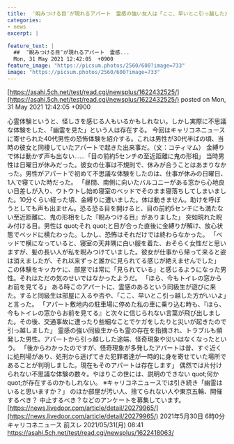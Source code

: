 ```yaml
---
title:  ″睨みつける目″が現れるアパート　霊感の強い友人は「ここ、早いとこ引っ越した方がいい」★2  
categories:
- news
excerpt: |
  
feature_text: |
  ##  ″睨みつける目″が現れるアパート　霊感...
  Mon, 31 May 2021 12:42:05  +0900
feature_image: "https://picsum.photos/2560/600?image=733"
image: "https://picsum.photos/2560/600?image=733"
---
```


[https://asahi.5ch.net/test/read.cgi/newsplus/1622432525/](https://asahi.5ch.net/test/read.cgi/newsplus/1622432525/)
posted on Mon, 31 May 2021 12:42:05  +0900

<!--more-->

心霊体験というと、怪しさを感じる人もいるかもしれない。しかし実際に不思議な体験をした、「幽霊を見た」という人は存在する。 今回はキャリコネニュースに寄せられた40代男性の恐怖体験を紹介する。これは男性が30代半ばの頃、当時の彼女と同棲していたアパートで起きた出来事だ。（文：コティマム） 金縛りで体は動かず声も出ない……「目の前約5センチの至近距離に鬼の形相」 当時男性は日曜日が休みだった。彼女の仕事は不規則で、休みが合うことはあまりなかった。男性がアパートで初めて不思議な体験をしたのは、仕事が休みの日曜日、1人で寝ていた時だった。 「昼間、南側に向いたバルコニーがある窓から心地良い日差しが入り、ウトウトし始め寝室のベッドでそのまま寝落ちしてしまいました。10分くらい経った頃、金縛りに遭いました。体は動きません。助けを呼ぼうとしても声も出ません。恐る恐る目を開けると、目の前約5センチにも満たない至近距離に、鬼の形相をした『睨みつける目』がありました」 突如現れた睨み付ける目。男性は quot;それ quot;と目が合った直後に金縛りが解け、放心状態でベッドに横たわった。しかし、恐怖はそれだけでは終わらなかった。 「ベッドで横になっていると、寝室の天井隅に白い服を着た、おそらく女性だと思いますが、髪の長い人が私を睨みつけていました。彼女が仕事から帰って来ると姿は消えましたが、それ以来ずっと誰かに見られてる感じが絶えませんでした」 この体験をキッカケに、部屋では常に「見られている」と感じるようになった男性。それはただの気のせいではなかったようだ。 「ほら、今もトイレの窓からお前を見てる」 ある時このアパートに、霊感のあるという同級生が遊びに来た。すると同級生は部屋に入るや否や、「ここ、早いとこ引っ越した方がいいよ」と言った。 「アパート敷地内の駐車場に停めた私の車に乗り込む時も、『ほら、今もトイレの窓からお前を見てる』と次々に信じられない言葉が飛び出しました。その後、交通事故に遭ったり些細なことでケガをしたりと災いが起きたので引っ越しました」 霊感の強い同級生からも霊の存在を指摘され、トラブルも頻発した男性。アパートから引っ越しした途端、怪奇現象や災いはなくなったという。 「後からわかったのですが、怪奇現象が多発したアパートは昔、すぐ近くに処刑場があり、処刑から逃げてきた犯罪者達が一時的に身を寄せていた場所であることが判明しました。現在もそのアパートは存在します」 偶然では片付けられない不思議な体験の数々。やはりこの世には、説明のできない quot;何か quot;が存在するのかもしれない。 ※キャリコネニュースでは引き続き「幽霊はいると思いますか？」 のほか部屋が汚い人、捨てられない人や東京五輪、開催するべき？ 中止するべき？などのアンケートを募集しています。 [https://news.livedoor.com/article/detail/20279965/](https://news.livedoor.com/article/detail/20279965/) 2021年5月30日 6時0分 キャリコネニュース 前スレ 2021/05/31(月) 08:41 https://asahi.5ch.net/test/read.cgi/newsplus/1622418063/

